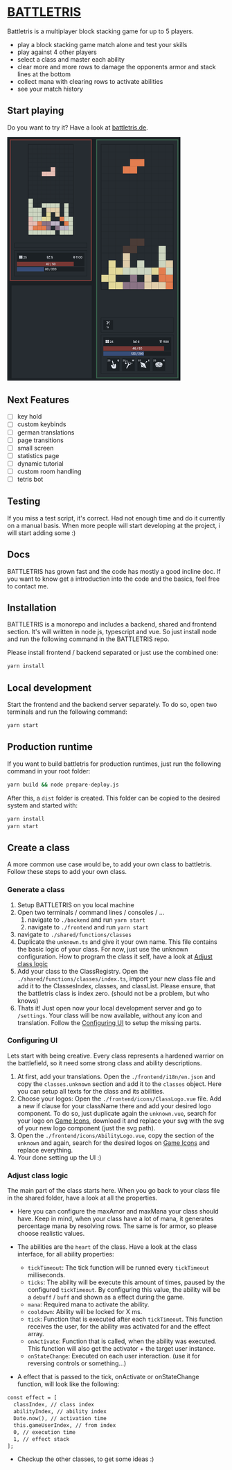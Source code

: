 # [BATTLETRIS](https://battletris.de)

Battletris is a multiplayer block stacking game for up to 5 players.

- play a block stacking game match alone and test your skills
- play against 4 other players
- select a class and master each ability
- clear more and more rows to damage the opponents armor and stack lines at the bottom
- collect mana with clearing rows to activate abilities
- see your match history

## Start playing

Do you want to try it? Have a look at [battletris.de](https://battletris.de).

<img src="https://raw.githubusercontent.com/Tschuck/battletris/develop/docs/game-screenshot.png" alt="drawing" width="400"/>

## Next Features

- [ ] key hold
- [ ] custom keybinds
- [ ] german translations
- [ ] page transitions
- [ ] small screen
- [ ] statistics page
- [ ] dynamic tutorial
- [ ] custom room handling
- [ ] tetris bot

## Testing

If you miss a test script, it's correct. Had not enough time and do it currently on a manual basis. When more people will start developing at the project, i will start adding some :)

## Docs

BATTLETRIS has grown fast and the code has mostly a good incline doc. If you want to know get a introduction into the code and the basics, feel free to contact me.

## Installation

BATTLETRIS is a monorepo and includes a backend, shared and frontend section. It's will written in node js, typescript  and vue. So just install node and run the following command in the BATTLETRIS repo.

Please install frontend / backend separated or just use the combined one:

```sh
yarn install
```

## Local development

Start the frontend and the backend server separately. To do so, open two terminals and run the following command:

```sh
yarn start
```

## Production runtime

If you want to build battletris for production runtimes, just run the following command in your root folder:

```sh
yarn build && node prepare-deploy.js
```

After this, a `dist` folder is created. This folder can be copied to the desired system and started with:

```sh
yarn install
yarn start
```

## Create a class

A more common use case would be, to add your own class to battletris. Follow these steps to add your own class.

### Generate a class

1. Setup BATTLETRIS on you local machine
2. Open two terminals / command lines / consoles / ...
   1. navigate to `./backend` and run `yarn start`
   2. navigate to `./frontend` and run `yarn start`
3. navigate to `./shared/functions/classes`
4. Duplicate the `unknown.ts` and give it your own name. This file contains the basic logic of your class. For now, just use the unknown configuration. How to program the class it self, have a look at [Adjust class logic](#adjust-class-logic)
5. Add your class to the ClassRegistry. Open the `./shared/functions/classes/index.ts`, import your new class file and add it to the ClassesIndex, classes, and classList. Please ensure, that the battletris class is index zero. (should not be a problem, but who knows)
6. Thats it! Just open now your local development server and go to `/settings`. Your class will be now available, without any icon and translation. Follow the [Configuring UI](#configuring-ui) to setup the missing parts.

### Configuring UI

Lets start with being creative. Every class represents a hardened warrior on the battlefield, so it need some strong class and ability descriptions.

1. At first, add your translations. Open the `./frontend/i18n/en.json` and copy the `classes.unknown` section and add it to the `classes` object. Here you can setup all texts for the class and its abilities.
2. Choose your logos: Open the `./frontend/icons/ClassLogo.vue` file. Add a new if clause for your className there and add your desired logo component. To do so, just duplicate again the `unknown.vue`, search for your logo on [Game Icons](https://game-icons.net), download it and replace your svg with the svg of your new logo component (just the svg path).
3. Open the `./frontend/icons/AbilityLogo.vue`, copy the section of the `unknown` and again, search for the desired logos on [Game Icons](https://game-icons.net) and replace everything.
4. Your done setting up the UI :)

### Adjust class logic

The main part of the class starts here. When you go back to your class file in the shared folder, have a look at all the properties.

- Here you can configure the maxAmor and maxMana your class should have. Keep in mind, when your class have a lot of mana, it generates percentage mana by resolving rows. The same is for armor, so please choose realistic values.

- The abilities are the `heart` of the class. Have a look at the class interface, for all ability properties:
  - `tickTimeout`: The tick function will be runned every `tickTimeout` milliseconds.
  - `ticks`: The ability will be execute this amount of times, paused by the configured `tickTimeout`. By configuring this value, the ability will be a `debuff` / `buff` and shown as a effect during the game.
  - `mana`: Required mana to activate the ability.
  - `cooldown`: Ability will be locked for X ms.
  - `tick`: Function that is executed after each `tickTimeout`. This function receives the user, for the ability was activated for and the effect array.
  - `onActivate`: Function that is called, when the ability was executed. This function will also get the activator + the target user instance.
  - `onStateChange`: Executed on each user interaction. (use it for reversing controls or something...)

- A effect that is passed to the tick, onActivate or onStateChange function, will look like the following:

```
const effect = [
  classIndex, // class index
  abilityIndex, // ability index
  Date.now(), // activation time
  this.gameUserIndex, // from index
  0, // execution time
  1, // effect stack
];
```

- Checkup the other classes, to get some ideas :)
